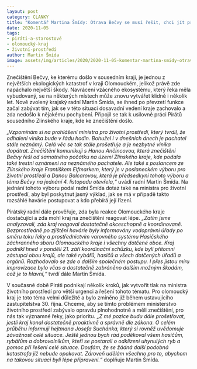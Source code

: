 ```yaml
---
layout: post
category: CLANKY
title: "Komentář Martina Šmídy: Otrava Bečvy se musí řešit, chci jít příkladem"
date: 2020-11-05
tags: 
- piráti-a-starostové
- olomoucký-kraj
- životní-prostředí
author: Martin Šmída
image: assets/img/articles/2020/2020-11-05-komentar-martina-smidy-otrava-becvy-se-musi-resit-chci-jit-prikladem.jpg  #751x422 pixelu
---
```

Znečištění Bečvy, ke kterému došlo v sousedním kraji, je jednou z největších ekologických katastrof v kraji Olomouckém, jelikož právě zde napáchalo největší škody. Navrácení vzácného ekosystému, který řeka měla vybudovaný, se na některých místech může znovu vytvářet klidně i několik let. Nově zvolený krajský radní Martin Šmída, se ihned po převzetí funkce začal zabývat tím, jak se v této situaci dosavadní vedení kraje zachovalo a zda nedošlo k nějakému pochybení. Připojil se tak k usilovné práci Pirátů sousedního Zlínského kraje, kde ke znečištění došlo.

*„Vzpomínám si na prohlášení ministra pro životní prostředí, který tvrdil, že odhalení viníka bude v řádu hodin. Bohužel i v dnešních dnech je pachatel stále neznámý. Celá věc se tak stále prošetřuje a je nezbytné viníka dopátrat. Znečištění komunikuji s Hanou Ančincovou, která znečištění Bečvy řeší od samotného počátku na území Zlínského kraje, kde podala také trestní oznámení na neznámého pachatele. Ale také s poslancem ze Zlínského kraje Františkem Elfmarkem, který je v poslaneckém výboru pro životní prostředí a Danou Balcarovou, která je předsedkyní tohoto výboru a téma Bečvy na jednání 4. listopadu otevřela,“* uvádí radní Martin Šmída. Na jednání tohoto výboru podal radní Šmída dotaz také na ministra pro životní prostředí, aby byl poskytnut jasný výklad, jak se má v případě takto rozsáhlé havárie postupovat a kdo přebírá její řízení.

Pirátský radní dále prověřuje, zda byla reakce Olomouckého kraje dostačující a zda mohl kraj na znečištění reagovat lépe. *„Zatím jsme analyzovali, zda kraj reagoval dostatečně akceschopně a koordinovaně. Bezprostředně po zjištění havárie byly informovány vodoprávní úřady po směru toku řeky a prostřednictvím varovného systému Hasičského záchranného sboru Olomouckého kraje i všechny dotčené obce. Kraj podnikl hned v pondělí 21. září koordinační schůzku, kde byli přítomni zástupci obou krajů, ale také rybářů, hasičů a všech dotčených úřadů a orgánů. Rozhodovalo se zde o dalším společném postupu. I přes jistou míru improvizace bylo včas a dostatečně zabráněno dalším možným škodám, což je to hlavní,“* tvrdí dále Martin Šmída. 

V současné době Piráti podnikají několik kroků, jak vytvořit tlak na ministra životního prostředí pro větší urgenci a řešení tohoto tématu. Pro olomoucký kraj je toto téma velmi důležité a bylo zmíněno již během ustavujícího zastupitelstva 30. října. Chceme, aby se tímto problémem ministerstvo životního prostředí zabývalo opravdu plnohodnotně a měli znečištění, pro nás tak významné řeky, jako prioritu. *„Z mé pozice budu dále prošetřovat, jestli kraj konal dostatečně proaktivně a správně dle zákona. O celém průběhu informuji hejtmana Josefa Suchánka, který si rovněž uvědomuje závažnost celé situace. Ještě jednou bych rád poděkoval všem hasičům, rybářům a dobrovolníkům, kteří se postarali o odklízení uhynulých ryb a pomoc při řešení celé situace. Doufám, že se žádná další podobná katastrofa již nebude opakovat. Zároveň udělám všechno pro to, abychom na takovou situaci byli lépe připraveni.“* doplňuje Martin Šmída.
